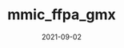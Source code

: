 ---
title: mmic_ffpa_gmx
date: 2021-09-02
draft: true
hideLastModified: true
showInMenu: false
summaryImage: gromacs.png
summary: Assigns force field parameters to molecules based on existing force fields using Gromacs.
link: https://github.com/MolSSI/mmic_ffpa_gmx
tags: [Gromacs,ForceFields,Assigners,Tactic]
---